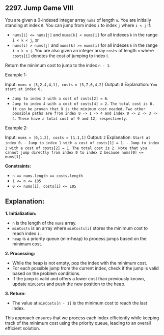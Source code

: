 ## 2297. Jump Game VIII

You are given a 0-indexed integer array `nums` of length `n`. You are initially standing at index `0`. You can jump from index `i` to index `j` where `i < j` if:

- `nums[i] <= nums[j]` and `nums[k] < nums[i]` for all indexes `k` in the range `i < k < j`, or
- `nums[i] > nums[j]` and `nums[k] >= nums[i]` for all indexes `k` in the range `i < k < j`.
You are also given an integer array `costs` of length `n` where `costs[i]` denotes the cost of jumping to index i.

Return the minimum cost to jump to the index `n - 1`.

Example 1:

Input: `nums = [3,2,4,4,1], costs = [3,7,6,4,2]`
Output: `8`
Explanation: `You start at index 0.`
- `Jump to index 2 with a cost of costs[2] = 6`.
- `Jump to index 4 with a cost of costs[4] = 2.`
`The total cost is 8. It can be proven that 8 is the minimum cost needed.`
`Two other possible paths are from index 0 -> 1 -> 4 and index 0 -> 2 -> 3 -> 4.`
`These have a total cost of 9 and 12, respectively.`

Example 2:

Input: `nums = [0,1,2], costs = [1,1,1]`
Output: `2`
Explanation: `Start at index 0.`
`- Jump to index 1 with a cost of costs[1] = 1.`
`- Jump to index 2 with a cost of costs[2] = 1.`
`The total cost is 2. Note that you cannot jump directly from index 0 to index 2 because nums[0] <= nums[1].`
 

**Constraints:**

- `n == nums.length == costs.length`
- `1 <= n <= 105`
- `0 <= nums[i], costs[i] <= 105`

## Explanation:

**1. Initialization:**

- `n` is the length of the `nums` array.
- `minCosts` is an array where `minCosts[i]` stores the minimum cost to reach index `i`.
- `heap` is a priority queue (min-heap) to process jumps based on the minimum cost.

**2. Processing:**

- While the heap is not empty, pop the index with the minimum cost.
- For each possible jump from the current index, check if the jump is valid based on the problem conditions.
- If the jump is valid and offers a lower cost than previously known, update `minCosts` and push the new position to the heap.

**3. Return:**

- The value at `minCosts[n - 1]` is the minimum cost to reach the last index.

This approach ensures that we process each index efficiently while keeping track of the minimum cost using the priority queue, leading to an overall efficient solution.
